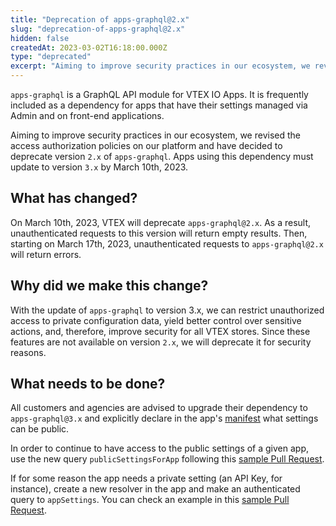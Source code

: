 ```yaml
---
title: "Deprecation of apps-graphql@2.x"
slug: "deprecation-of-apps-graphql@2.x"
hidden: false
createdAt: 2023-03-02T16:18:00.000Z
type: "deprecated"
excerpt: "Aiming to improve security practices in our ecosystem, we revised the access authorization policies on our platform and have decided to deprecate version `2.x` of `apps-graphql`. Apps using this dependency must update to version `3.x` by March 10th, 2023."
---
```


`apps-graphql` is a GraphQL API module for VTEX IO Apps. It is frequently included as a dependency for apps that have their settings managed via Admin and on front-end applications.

Aiming to improve security practices in our ecosystem, we revised the access authorization policies on our platform and have decided to deprecate version `2.x` of `apps-graphql`. Apps using this dependency must update to version `3.x` by March 10th, 2023.

## What has changed?

On March 10th, 2023, VTEX will deprecate `apps-graphql@2.x`. As a result, unauthenticated requests  to this version will return empty results. Then, starting on March 17th, 2023, unauthenticated requests to `apps-graphql@2.x` will return errors.

## Why did we make this change?

With the update of `apps-graphql` to version 3.x, we can restrict unauthorized access to private configuration data, yield better control over sensitive actions, and, therefore, improve security for all VTEX stores. Since these features are not available on version `2.x`, we will deprecate it for security reasons.

## What needs to be done?

All customers and agencies are advised to upgrade their dependency to `apps-graphql@3.x` and explicitly declare in the app's [manifest](https://developers.vtex.com/docs/guides/vtex-io-documentation-manifest) what settings can be public.

In order to continue to have access to the public settings of a given app, use the new query `publicSettingsForApp` following this [sample Pull Request](https://github.com/vtex-apps/shopper-location/pull/57).

If for some reason the app needs a private setting (an API Key, for instance), create a new resolver in the app and make an authenticated query to `appSettings`. You can check an example in this [sample Pull Request](https://github.com/vtex-apps/shopper-location/pull/59).
